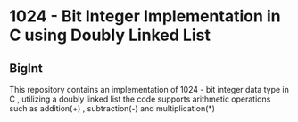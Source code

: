 <h1>1024 - Bit Integer Implementation in C using Doubly Linked List <h2 >BigInt</h2> </h1>
This repository contains an implementation of 1024 - bit integer data type in C , utilizing a doubly linked list the code supports arithmetic operations such as addition(+) , subtraction(-) and multiplication(*)
